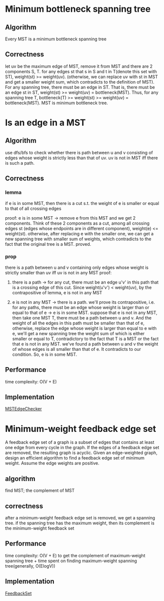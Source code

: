 # Minimum bottleneck spanning tree
## Algorithm
Every MST is a minimum bottleneck spanning tree
## Correctness
let uv be the maximum edge of MST, remove it from MST and there are 2 components S, T. for any edges st that s in S and t in T(denote this set with ST), weight(st) >= weight(uv). (otherwise, we can replace uv with st in MST and get a smaller weight sum, which contradicts to the definition of MST). 
For any spanning tree, there must be an edge in ST. That is, there must be an edge st in ST, weight(st) >= weight(uv) = bottleneck(MST). Thus, for any spanning tree T, bottleneck(T) >= weight(st) >= weight(uv) = bottleneck(MST). MST is minimum bottleneck tree.

# Is an edge in a MST
## Algorithm
use dfs/bfs to check whether there is path between u and v consisting of edges whose weight is strictly less than that of uv. uv is not in MST iff there is such a path.
## Correctness
### lemma
if e is in some MST, then there is a cut s.t. the weight of e is smaller or equal to that of all crossing edges

proof: 
e is in some MST -> remove e from this MST and we get 2 components. Think of these 2 components as a cut, among all crossing edges st (edges whose endpoints are in different component), weight(e) <= weight(st). otherwise, after replacing e with the smaller one, we can get a new spanning tree with smaller sum of weights, which contradicts to the 
fact that the original tree is a MST. proved.

### prop
there is a path between u and v containing only edges whose weight is strictly smaller than uv iff uv is not in any MST
proof: 
1. there is a path -> for any cut, there must be an edge u'v' in this path that is a crossing edge of this cut. Since weight(u'v') < weight(uv), by the contrapositive of lemma, e is not in any MST

2. e is not in any MST -> there is a path. we'll prove its contrapositive, i.e. for any paths, there must be an edge whose weight is larger than or equal to that of e -> e is in some MST. suppose that e is not in any MST, then take one MST T, there must be a path between u and v. And the weight of all the edges in this path must be smaller than that of e, otherwise, replace the edge whose weight is larger than equal to e with e, we'll get a new spanning tree the weight sum of which is either smaller or equal to T, contradictory to the fact that T is a MST or the fact that e is not in any MST. we've found a path between u and v the weight of whose edges is all smaller than that of e. It contradicts to our condition. So, e is in some MST. 

## Performance
time complexity: O(V + E)

## Implementation
[MSTEdgeChecker](MSTEdgeChecker.java)

# Minimum-weight feedback edge set
A feedback edge set of a graph is a subset of edges that contains at least one edge from every cycle in the graph. If the edges of a feedback edge set are removed, the resulting graph is acyclic. Given an edge-weighted graph, design an efficient algorithm to find a feedback edge set of minimum weight. Assume the edge weights are positive.
## algorithm
find MST; the complement of MST
## correctness
after a minimum-weight feedback edge set is removed, we get a spanning tree. if the spanning tree has the maximum weight, then its complement is the minimum-weight feedback set
## Performance
time complexity: O(V + E) to get the complement of maximum-weight spanning tree + time spent on finding maximum-weight spanning tree(generally, O(ElogV))
## Implementation
[FeedbackSet](FeedbackSet.java)

